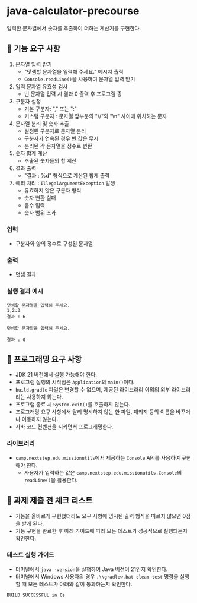 # java-calculator-precourse
입력한 문자열에서 숫자를 추출하여 더하는 계산기를 구현한다.

## 🚀 기능 요구 사항
1. 문자열 입력 받기
   - "덧셈할 문자열을 입력해 주세요." 메시지 출력
   - `Console.readLine()`을 사용하여 문자열 입력 받기
2. 입력 문자열 유효성 검사
   - 빈 문자열 입력 시 결과 0 출력 후 프로그램 종
3. 구분자 설정
   - 기본 구분자: "," 또는 ":"
   - 커스텀 구분자 : 문자열 앞부분의 "//"와 "\n" 사이에 위치하는 문자
5. 문자열 분리 및 숫자 추출
   - 설정된 구분자로 문자열 분리
   - 구분자가 연속된 경우 빈 값은 무시
   - 분리된 각 문자열을 정수로 변환
6. 숫자 합계 계산
   - 추출된 숫자들의 합 계산
8. 결과 출력
   - "결과 : %d" 형식으로 계산된 합계 출력
9. 예외 처리 : `IllegalArgumentException` 발생
   -  유효하지 않은 구분자 형식
   -  숫자 변환 실패
   -  음수 입력
   -  숫자 범위 초과
        
### 입력
- 구분자와 양의 정수로 구성된 문자열

### 출력
- 덧셈 결과

### 실행 결과 예시
````
덧셈할 문자열을 입력해 주세요.
1,2:3
결과 : 6
````
````
덧셈할 문자열을 입력해 주세요.

결과 : 0
````

## 🎯 프로그래밍 요구 사항
- JDK 21 버전에서 실행 가능해야 한다.
- 프로그램 실행의 시작점은 `Application`의 `main()`이다.
- `build.gradle` 파일은 변경할 수 없으며, 제공된 라이브러리 이외의 외부 라이브러리는 사용하지 않는다.
- 프로그램 종료 시 `System.exit()`를 호출하지 않는다.
- 프로그래밍 요구 사항에서 달리 명시하지 않는 한 파일, 패키지 등의 이름을 바꾸거나 이동하지 않는다.
- 자바 코드 컨벤션을 지키면서 프로그래밍한다.

### 라이브러리
- `camp.nextstep.edu.missionutils`에서 제공하는 `Console` API를 사용하여 구현해야 한다.
  - 사용자가 입력하는 값은 `camp.nextstep.edu.missionutils.Console`의 `readLine()`을 활용한다.

## 🚨 과제 제출 전 체크 리스트
- 기능을 올바르게 구현했더라도 요구 사항에 명시된 출력 형식을 따르지 않으면 0점을 받게 된다.
- 기능 구현을 완료한 후 아래 가이드에 따라 모든 테스트가 성공적으로 실행되는지 확인한다.

### 테스트 실행 가이드
- 터미널에서 `java -version`을 실행하여 Java 버전이 21인지 확인한다.
- 터미널에서 Windows 사용자의 경우 `.\\gradlew.bat clean test` 명령을 실행할 때 모든 테스트가 아래와 같이 통과하는지 확인한다.
````
BUILD SUCCESSFUL in 0s
````
  

